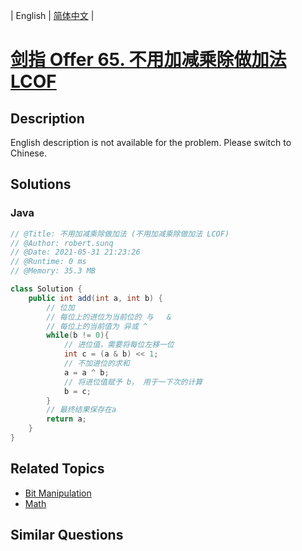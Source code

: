 
| English | [简体中文](README.md) |

# [剑指 Offer 65. 不用加减乘除做加法 LCOF](https://leetcode.cn//problems/bu-yong-jia-jian-cheng-chu-zuo-jia-fa-lcof/)

## Description

English description is not available for the problem. Please switch to Chinese.

## Solutions


### Java

```Java
// @Title: 不用加减乘除做加法 (不用加减乘除做加法 LCOF)
// @Author: robert.sunq
// @Date: 2021-05-31 21:23:26
// @Runtime: 0 ms
// @Memory: 35.3 MB

class Solution {
    public int add(int a, int b) {
        // 位加
        // 每位上的进位为当前位的 与   &
        // 每位上的当前值为 异或 ^
        while(b != 0){
            // 进位值，需要将每位左移一位
            int c = (a & b) << 1;
            // 不加进位的求和
            a = a ^ b;
            // 将进位值赋予 b， 用于一下次的计算
            b = c;
        }
        // 最终结果保存在a
        return a;
    }
}
```



## Related Topics

- [Bit Manipulation](https://leetcode.cn//tag/bit-manipulation)
- [Math](https://leetcode.cn//tag/math)

## Similar Questions



